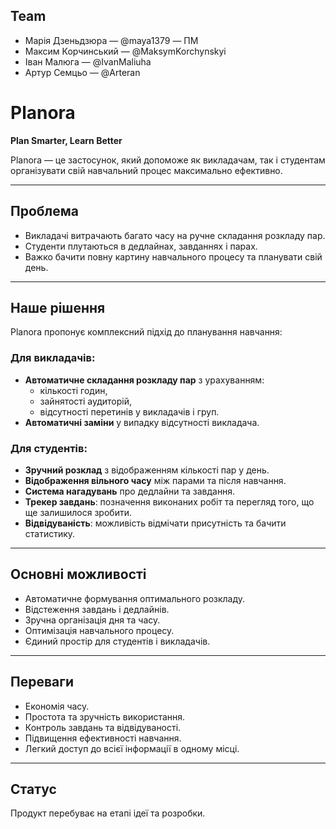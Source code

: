 ## Team
- Марія Дзеньдзюра — @maya1379 — ПМ
- Максим Корчинський — @MaksymKorchynskyi
- Іван Малюга — @IvanMaliuha
- Артур Семцьо — @Arteran 

# Planora  

**Plan Smarter, Learn Better**  

Planora — це застосунок, який допоможе як викладачам, так і студентам організувати свій навчальний процес максимально ефективно.  

---

## Проблема  
- Викладачі витрачають багато часу на ручне складання розкладу пар.  
- Студенти плутаються в дедлайнах, завданнях і парах.  
- Важко бачити повну картину навчального процесу та планувати свій день.  

---

## Наше рішення  
Planora пропонує комплексний підхід до планування навчання:  

### Для викладачів:  
- **Автоматичне складання розкладу пар** з урахуванням:  
  - кількості годин,  
  - зайнятості аудиторій,  
  - відсутності перетинів у викладачів і груп.  
- **Автоматичні заміни** у випадку відсутності викладача.  

### Для студентів:  
- **Зручний розклад** з відображенням кількості пар у день.  
- **Відображення вільного часу** між парами та після навчання.  
- **Система нагадувань** про дедлайни та завдання.  
- **Трекер завдань**: позначення виконаних робіт та перегляд того, що ще залишилося зробити.  
- **Відвідуваність**: можливість відмічати присутність та бачити статистику.  

---

## Основні можливості  
- Автоматичне формування оптимального розкладу.  
- Відстеження завдань і дедлайнів.  
- Зручна організація дня та часу.  
- Оптимізація навчального процесу.  
- Єдиний простір для студентів і викладачів.  

---

## Переваги  
- Економія часу.  
- Простота та зручність використання.  
- Контроль завдань та відвідуваності.  
- Підвищення ефективності навчання.  
- Легкий доступ до всієї інформації в одному місці.  

---

## Статус  
Продукт перебуває на етапі ідеї та розробки.  

